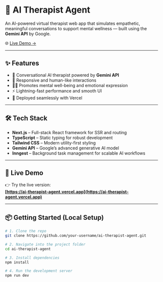 # 🧠 AI Therapist Agent

An AI-powered virtual therapist web app that simulates empathetic, meaningful conversations to support mental wellness — built using the **Gemini API** by Google.

🌐 [Live Demo →](https://ai-therapist-agent.vercel.app/)

---

## ✨ Features

- 🤖 Conversational AI therapist powered by **Gemini API**
- 💬 Responsive and human-like interactions
- 🧘‍♀️ Promotes mental well-being and emotional expression
- ⚡ Lightning-fast performance and smooth UI
- 🚀 Deployed seamlessly with Vercel

---

## 🛠️ Tech Stack

- **Next.js** – Full-stack React framework for SSR and routing  
- **TypeScript** – Static typing for robust development  
- **Tailwind CSS** – Modern utility-first styling  
- **Gemini API** – Google’s advanced generative AI model  
- **Inngest** – Background task management for scalable AI workflows

---

## 🔗 Live Demo

👉 Try the live version:  
**[https://ai-therapist-agent.vercel.app](https://ai-therapist-agent.vercel.app)**

---

## 📦 Getting Started (Local Setup)

```bash
# 1. Clone the repo
git clone https://github.com/your-username/ai-therapist-agent.git

# 2. Navigate into the project folder
cd ai-therapist-agent

# 3. Install dependencies
npm install

# 4. Run the development server
npm run dev
